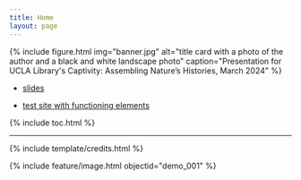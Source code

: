 ```yaml
---
title: Home
layout: page
---
```


{% include figure.html img="banner.jpg" alt="title card with a photo of the author and a black and white landscape photo" caption="Presentation for UCLA Library's Captivity: Assembling Nature’s Histories, March 2024" %}

* [slides](https://indd.adobe.com/view/ceb21830-684e-43f7-bc07-621586bac8db)

* [test site with functioning elements](https://www.lib.uidaho.edu/digital/taylor-archive/)

{% include toc.html %}

------

{% include template/credits.html %}

{% include feature/image.html objectid="demo_001" %}
